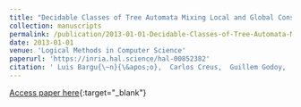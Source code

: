```yaml
---
title: "Decidable Classes of Tree Automata Mixing Local and Global Constraints Modulo Flat Theories"
collection: manuscripts
permalink: /publication/2013-01-01-Decidable-Classes-of-Tree-Automata-Mixing-Local-and-Global-Constraints-Modulo-Flat-Theories
date: 2013-01-01
venue: 'Logical Methods in Computer Science'
paperurl: 'https://inria.hal.science/hal-00852382'
citation: ' Luis Bargu{\~n}{\&apos;o},  Carlos Creus,  Guillem Godoy,  Florent Jacquemard,  Camille Vacher, &quot;Decidable Classes of Tree Automata Mixing Local and Global Constraints Modulo Flat Theories.&quot; Logical Methods in Computer Science, 2013.'
---
```

[Access paper here](https://inria.hal.science/hal-00852382){:target="_blank"}
